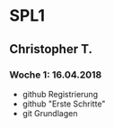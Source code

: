 # SPL1
## Christopher T.
### Woche 1: 16.04.2018

* github Registrierung
* github "Erste Schritte"
* git Grundlagen
